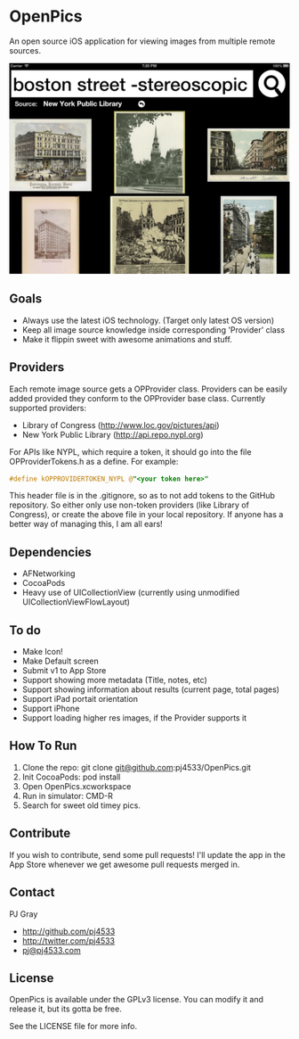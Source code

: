 # OpenPics

An open source iOS application for viewing images from multiple remote sources.

![Screenshot](Screenshots/openpics.png "Screenshot")

## Goals

* Always use the latest iOS technology.  (Target only latest OS version)
* Keep all image source knowledge inside corresponding 'Provider' class
* Make it flippin sweet with awesome animations and stuff.

## Providers

Each remote image source gets a OPProvider class.  Providers can be easily added provided they conform to the OPProvider base class.  Currently supported providers:

* Library of Congress (http://www.loc.gov/pictures/api)
* New York Public Library (http://api.repo.nypl.org)

For APIs like NYPL, which require a token, it should go into the file OPProviderTokens.h as a define.   For example:

``` objective-c
#define kOPPROVIDERTOKEN_NYPL @"<your token here>"
```

This header file is in the .gitignore, so as to not add tokens to the GitHub repository.  So either only use non-token providers (like Library of Congress), or create the above file in your local repository.   If anyone has a better way of managing this, I am all ears!

## Dependencies

* AFNetworking
* CocoaPods
* Heavy use of UICollectionView (currently using unmodified UICollectionViewFlowLayout)

## To do

* Make Icon!
* Make Default screen
* Submit v1 to App Store
* Support showing more metadata (Title, notes, etc)
* Support showing information about results (current page, total pages)
* Support iPad portait orientation
* Support iPhone
* Support loading higher res images, if the Provider supports it

## How To Run

1. Clone the repo:    git clone git@github.com:pj4533/OpenPics.git
2. Init CocoaPods:    pod install
3. Open OpenPics.xcworkspace
4. Run in simulator:  CMD-R
5. Search for sweet old timey pics.

## Contribute

If you wish to contribute, send some pull requests!  I'll update the app in the App Store whenever we get awesome pull requests merged in.

## Contact

PJ Gray

- http://github.com/pj4533
- http://twitter.com/pj4533
- pj@pj4533.com

## License

OpenPics is available under the GPLv3 license.  You can modify it and release it, but its gotta be free.

See the LICENSE file for more info.

